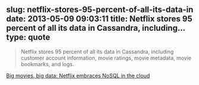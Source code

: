 slug: netflix-stores-95-percent-of-all-its-data-in
date: 2013-05-09 09:03:11
title: Netflix stores 95 percent of all its data in Cassandra, including...
type: quote
---

> Netflix stores 95 percent of all its data in Cassandra, including customer account information, movie ratings, movie metadata, movie bookmarks, and logs.

[Big movies, big data: Netflix embraces NoSQL in the cloud](https://www.infoworld.com/print/217765)
